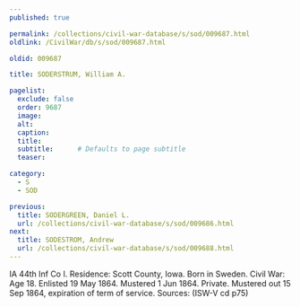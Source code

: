 ```yaml
---
published: true

permalink: /collections/civil-war-database/s/sod/009687.html
oldlink: /CivilWar/db/s/sod/009687.html

oldid: 009687

title: SODERSTRUM, William A.

pagelist:
  exclude: false
  order: 9687
  image: 
  alt:
  caption:
  title:
  subtitle:      # Defaults to page subtitle
  teaser:

category: 
  - S 
  - SOD

previous:
  title: SODERGREEN, Daniel L.
  url: /collections/civil-war-database/s/sod/009686.html  
next:
  title: SODESTROM, Andrew
  url: /collections/civil-war-database/s/sod/009688.html   
---
```

IA 44th Inf Co I. Residence: Scott County, Iowa. Born in Sweden. Civil War: Age 18. Enlisted 19 May 1864. Mustered 1 Jun 1864. Private. Mustered out 15 Sep 1864, expiration of term of service. Sources: (ISW-V cd p75)